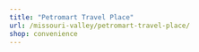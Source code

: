 ```yaml
---
title: "Petromart Travel Place"
url: /missouri-valley/petromart-travel-place/
shop: convenience
---
```

